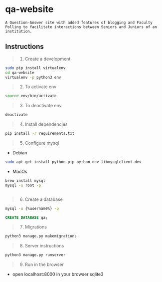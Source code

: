 # qa-website
    A Question-Answer site with added features of blogging and Faculty Polling to facilitate interactions between Seniors and Juniors of an institution.

## Instructions
> 1. Create a development 
```sh
sudo pip install virtualenv
cd qa-website
virtualenv -p python3 env
```
> 2. To activate env
```sh
source env/bin/activate
```
> 3. To deactivate env
```sh
deactivate
```
> 4. Install dependencies
```sh
pip install -r requirements.txt
```
> 5. Configure mysql

+ Debian
```sh
sudo apt-get install python-pip python-dev libmysqlclient-dev
```
+ MacOs
```sh
brew install mysql
mysql -u root -p
```
```sql
```
> 6. Create a database

```sh
mysql -u {%username%} -p
```

```sql
CREATE DATABASE qa;
```
> 7. Migrations
```sh
python3 manage.py makemigrations
```

> 8. Server instructions

```sh
python3 manage.py runserver 
```


> 9. Run in the browser
+ open localhost:8000 in your browser 
sqlite3
